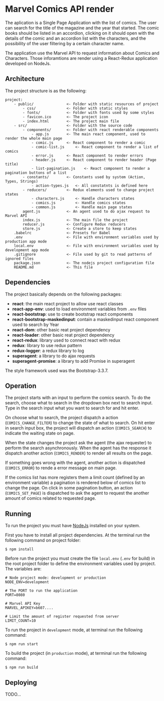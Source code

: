 Marvel Comics API render 
========================

The aplication is a Single Page Application with the list of comics. The user can search for the title 
of the magazine and the year that started. The comic books should be listed in an accordion, clicking 
on it should open with the details of the comic and an accordion list with the characters, and the 
possibility of the user filtering by a certain character name.

The application use the Marvel API to request information about Comics and Characters. Those inforamtions 
are render using a React-Redux application developed on NodeJs.

Architecture
------------

The project structure is as the following:

```text
project:
    - public/               <- Folder with static resources of project
        - css/              <- Folder with static styles
        - fonts/            <- Folder with fonts used by some styles
        - favicon.ico       <- The project icon
        - index.html        <- The project main file
    - src/                  <- Folder with the source code 
        - components/       <- Folder with react renderable components
            - app.js        <- The main react component, used to render the whole main page
            - comic.js      <- React component to render a comic 
            - comic-list.js     <- React component to render a list of comics
            - error.js      <- React component to render errors 
            - header.js     <- React component to render header (Page title)
            - list-pagination.js    <- React component to render a pagination buttons of a list
        - constants/        <- Constants used by system (Action, Types, Strings)
            - action-types.js   <- All constatnts is defined here
        - reducers/         <- Redux elements used to change project states
            - characters.js     <- Handle characters states
            - comics.js         <- Handle comics states
            - common.js         <- Handle main page states
        agent.js            <- An agent used to do ajax request to Marvel API
        index.js            <- The main file the project
        reducer.js          <- Configure Redux reducers
        store.js            <- Create a store to keep states
    .babelrc                <- Presets for Babel 
    .env                    <- File with environment variables used by production app mode
    local.env               <- File with environment variables used by development app mode
    .gitignore              <- File used by git to read patterns of ignored files
    package.json            <- The nodejs project configuration file
    README.md               <- This file
```

Dependencies
------------

The project basically depends on the following packages:

* **react**: the main react project to allow use react classes
* **react-app-env**: used to load environment variables from `.env` files 
* **react-bootstrap**: use to create bootstrap react components 
* **react-bootstrap-maskedinput**: contain a maskedinput react component used to search by Year
* **react-dom**: other basic reat project dependency
* **react-loader**: other basic reat project dependency
* **react-redux**: library used to connect react with redux
* **redux**: library to use redux pattern
* **redux-logger**: a redux library to log
* **superagent**: a library to do ajax requests 
* **superagent-promise**: a library to add Promise in superagent

The style framework used was the Bootstrap-3.3.7. 

Operation
---------

The project starts with an input to perform the comics search. To do the search, choose what to search in the dropdown 
box next to search input. Type in the search input what you want to search for and hit enter.

On choose what to search, the project dispatch a action (`COMICS_CHANGE_FILTER`) to change the state of what to search. 
On hit enter in search input box, the project will dispatch an action (`COMICS_SEARCH`) to indicate the waiting state 
on page. 

When the state changes the project ask the agent (the ajax requester) to perform the search asynchronously. 
When the agent has the response it dispatch another action (`COMICS_RENDER`) to render all results on the page.

If something goes wrong with the agent, another action is dispatched (`COMICS_ERROR`) to rende a error message on main 
page.

If the comics list has more registers them a limit count (defined by an environment variable) a pagination is rendered
below of comics list to change the page. On click in some pagination button, an action (`COMICS_SET_PAGE`) is dispatched 
to ask the agent to request the another amount of comics related to requested page.    

Running
-------

To run the project you must have [NodeJs](https://nodejs.org) installed on your system.  

First you have to install all project dependencies. At the terminal run the following command on project folder:

```commandline 
$ npm install
``` 

Before run the project you must create the file `local.env` (`.env` for build) in the root project folder to define the 
environment variables used by project. The variables are:

```commandline
# Node project mode: development or production
NODE_ENV=development  

# The PORT to run the application
PORT=8080

# Marvel API Key
MARVEL_APIKEY=b607....

# Limit the amount of register requested from server
LIMIT_COUNT=10
```    

To run the project in `development` mode, at terminal run the following command:

```commandline 
$ npm run start
``` 

To build the project (in `production` mode), at terminal run the following command:

```commandline 
$ npm run build
``` 

Deploying
---------

TODO...